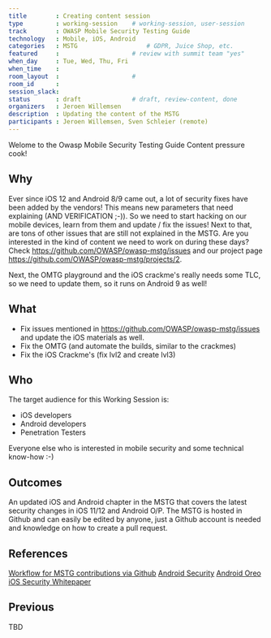 ```yaml
---
title        : Creating content session
type         : working-session    # working-session, user-session
track        : OWASP Mobile Security Testing Guide
technology   : Mobile, iOS, Android
categories   : MSTG                   # GDPR, Juice Shop, etc.
featured     :                    # review with summit team "yes"
when_day     : Tue, Wed, Thu, Fri
when_time    :
room_layout  :                    #
room_id      :
session_slack:
status       : draft              # draft, review-content, done
organizers   : Jeroen Willemsen
description  : Updating the content of the MSTG
participants : Jeroen Willemsen, Sven Schleier (remote)
---
```



Welome to the Owasp Mobile Security Testing Guide Content pressure cook!


## Why

Ever since iOS 12 and Android 8/9 came out, a lot of security fixes have been added by the vendors! This means new parameters that need explaining (AND VERIFICATION ;-)). So we need to start hacking on our mobile devices, learn from them and update / fix the issues! Next to that, are tons of other issues that are still not explained in the MSTG. Are you interested in the kind of content we need to work on during these days? Check https://github.com/OWASP/owasp-mstg/issues and our project page https://github.com/OWASP/owasp-mstg/projects/2.

Next, the OMTG playground and the iOS crackme's really needs some TLC, so we need to update them, so it runs on Android 9 as well!

## What

- Fix issues mentioned in https://github.com/OWASP/owasp-mstg/issues and update the iOS materials as well.
- Fix the OMTG (and automate the builds, similar to the crackmes)
- Fix the iOS Crackme's (fix lvl2 and create lvl3)

## Who

The target audience for this Working Session is:

- iOS developers
- Android developers
- Penetration Testers

Everyone else who is interested in mobile security and some technical know-how :-)


## Outcomes

An updated iOS and Android chapter in the MSTG that covers the latest security changes in iOS 11/12 and Android O/P. The MSTG is hosted in Github and can easily be edited by anyone, just a Github account is needed and knowledge on how to create a pull request.


## References

[Workflow for MSTG contributions via Github](https://github.com/OWASP/owasp-mstg/#contributing)
[Android Security](https://developer.android.com/topic/security/index.html)
[Android Oreo](https://developer.android.com/about/versions/oreo/index.html)
[iOS Security Whitepaper](https://www.apple.com/business/docs/iOS_Security_Guide.pdf)


## Previous

TBD
